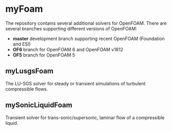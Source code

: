 # myFoam 

The repository contains several additional solvers for OpenFOAM. There are
several branches supporting different versions of OpenFOAM:

- **master** development branch supporting recent OpenFOAM (Foundation and ESI)
- **OF6** branch for OpenFOAM 6 and OpenFOAM v1812
- **OF5** branch for OpenFOAM 5


## myLusgsFoam
The LU-SGS solver for steady or transient simulations of turbulent compressible flows.

## mySonicLiquidFoam
Transient solver for trans-sonic/supersonic, laminar flow of a compressible liquid.
